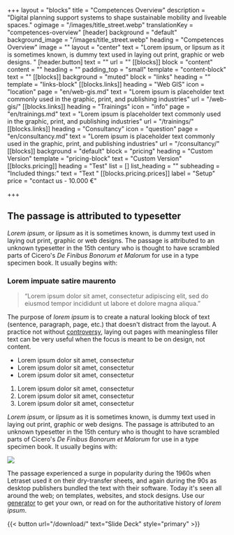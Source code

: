 +++
layout = "blocks"
title = "Competences Overview"
description = "Digital planning support systems to shape sustainable mobility and liveable spaces."
ogimage = "/images/title_street.webp"
translationKey = "competences-overview"
[header]
background = "default"
background_image = "/images/title_street.webp"
heading = "Competences Overview"
image = ""
layout = "center"
text = "Lorem ipsum, or lipsum as it is sometimes known, is dummy text used in laying out print, graphic or web designs. "
[header.button]
text = ""
url = ""
[[blocks]]
block = "content"
content = ""
heading = ""
padding_top = "small"
template = "content-block"
text = ""
[[blocks]]
background = "muted"
block = "links"
heading = ""
template = "links-block"
[[blocks.links]]
heading = "Web GIS"
icon = "location"
page = "en/web-gis.md"
text = "Lorem ipsum is placeholder text commonly used in the graphic, print, and publishing industries"
url = "/web-gis/"
[[blocks.links]]
heading = "Trainings"
icon = "info"
page = "en/trainings.md"
text = "Lorem ipsum is placeholder text commonly used in the graphic, print, and publishing industries"
url = "/trainings/"
[[blocks.links]]
heading = "Consultancy"
icon = "question"
page = "en/consultancy.md"
text = "Lorem ipsum is placeholder text commonly used in the graphic, print, and publishing industries"
url = "/consultancy/"
[[blocks]]
background = "default"
block = "pricing"
heading = "Custom Version"
template = "pricing-block"
text = "Custom Version"
[[blocks.pricing]]
heading = "Test"
list = []
list_heading = ""
subheading = "Included things:"
text = "Text "
[[blocks.pricing.prices]]
label = "Setup"
price = "contact us - 10.000 €"

+++
## The passage is attributed to typesetter

_Lorem ipsum_, or _lipsum_ as it is sometimes known, is dummy text used in laying out print, graphic or web designs. The passage is attributed to an unknown typesetter in the 15th century who is thought to have scrambled parts of Cicero's _De Finibus Bonorum et Malorum_ for use in a type specimen book. It usually begins with:

### Lorem impuate satire maurento

> “Lorem ipsum dolor sit amet, consectetur adipiscing elit, sed do eiusmod tempor incididunt ut labore et dolore magna aliqua.”

The purpose of _lorem ipsum_ is to create a natural looking block of text (sentence, paragraph, page, etc.) that doesn't distract from the layout. A practice not without [controversy](https://loremipsum.io/#controversy "Controversy in the Design World"), laying out pages with meaningless filler text can be very useful when the focus is meant to be on design, not content.

* Lorem ipsum dolor sit amet, consectetur
* Lorem ipsum dolor sit amet, consectetur
* Lorem ipsum dolor sit amet, consectetur

1. Lorem ipsum dolor sit amet, consectetur
2. Lorem ipsum dolor sit amet, consectetur
3. Lorem ipsum dolor sit amet, consectetur

_Lorem ipsum_, or _lipsum_ as it is sometimes known, is dummy text used in laying out print, graphic or web designs. The passage is attributed to an unknown typesetter in the 15th century who is thought to have scrambled parts of Cicero's _De Finibus Bonorum et Malorum_ for use in a type specimen book. It usually begins with:

![](/images/title_street.webp)

The passage experienced a surge in popularity during the 1960s when Letraset used it on their dry-transfer sheets, and again during the 90s as desktop publishers bundled the text with their software. Today it's seen all around the web; on templates, websites, and stock designs. Use our [generator](https://loremipsum.io/#generator "Lorem Ipsum Generator") to get your own, or read on for the authoritative history of _lorem ipsum_.

{{< button url="/download/" text="Slide Deck" style="primary" >}}